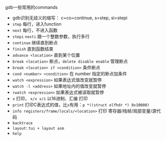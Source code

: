 
gdb一些常用的commands

- gdb识别无歧义的缩写： c=co=continue, s=step, si=stepi
- `step` 每行，进入function
- `next` 每行，不进入函数
- `stepi` `nexti` 跟一个整数参数，执行多行
- `continue` 继续直到断点
- `finish` 直到函数结束
- `advance <location>` 直到某个位置
- `break <location>` 断点，`delete disable enable` 管理断点
- `break <location> if <condition>` 条件断点
- `cond <number> <condition>` 在 number 指定的断点加条件
- `watch <expression>` 如果表达式值改变就暂停
- `watch -l <address>` 如果地址内的值改变就暂停
- `rwatch <expression>` 如果表达式被读取就暂停
- `x` 打印， `x/x x/i` 以16进制、汇编 打印
- `print` 打印C表达式的值，比`x`有用：`p *((struct elfhdr *) 0x10000)`
- `info registers/frame/locals/<location>` 打印 寄存器/栈帧/局部变量/源代码
- `backtrace`
- `layout`: `tui + layout asm`
- `help`
